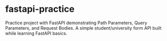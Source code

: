 # fastapi-practice
Practice project with FastAPI demonstrating Path Parameters, Query Parameters, and Request Bodies. A simple student/university form API built while learning FastAPI basics.
